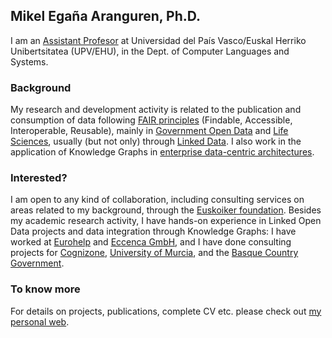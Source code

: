 ## Mikel Egaña Aranguren, Ph.D.

I am an [Assistant Profesor](http://go.ehu.eus/mikel-egana-aranguren) at Universidad del País Vasco/Euskal Herriko Unibertsitatea (UPV/EHU), in the Dept. of Computer Languages and Systems.

### Background

My research and development activity is related to the publication and consumption of data following [FAIR principles](https://www.go-fair.org/fair-principles/) (Findable, Accessible, Interoperable, Reusable), mainly in [Government Open Data](https://www.opendata.euskadi.eus/lod/-/linked-open-data/) and [Life Sciences](https://www.semantic-web-journal.net/content/special-issue-linked-data-health-care-and-life-sciences), usually (but not only) through [Linked Data](http://www.wikidata.org/entity/Q515701). I also work in the application of Knowledge Graphs in [enterprise data-centric architectures](http://www.datacentricmanifesto.org/). 

### Interested?

I am open to any kind of collaboration, including consulting services on areas related to my background, through the [Euskoiker foundation](http://www.euskoiker.ehu.es/). Besides my academic research activity, I have hands-on experience in Linked Open Data projects and data integration through Knowledge Graphs: I have worked at [Eurohelp](https://eurohelp.es/) and [Eccenca GmbH](https://eccenca.com/), and I have done consulting projects for [Cognizone](https://www.cogni.zone/), [University of Murcia](https://www.um.es/), and the [Basque Country Government](https://www.opendata.euskadi.eus/lod/-/linked-open-data/).

### To know more

For details on projects, publications, complete CV etc. please check out [my personal web](https://mikel-egana-aranguren.github.io/).

<!--
**mikel-egana-aranguren/mikel-egana-aranguren** is a ✨ _special_ ✨ repository because its `README.md` (this file) appears on your GitHub profile.

Here are some ideas to get you started:

- 🔭 I’m currently working on ...
- 🌱 I’m currently learning ...
- 👯 I’m looking to collaborate on ...
- 🤔 I’m looking for help with ...
- 💬 Ask me about ...
- 📫 How to reach me: ...
- 😄 Pronouns: ...
- ⚡ Fun fact: ...
-->
